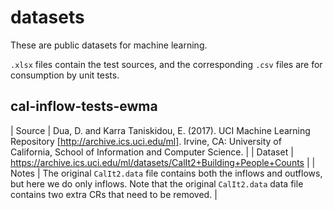 # datasets

These are public datasets for machine learning.

`.xlsx` files contain the test sources, and the corresponding `.csv` files are for consumption by unit tests.

## cal-inflow-tests-ewma

| Source | Dua, D. and Karra Taniskidou, E. (2017). UCI Machine Learning Repository [http://archive.ics.uci.edu/ml]. Irvine, CA: University of California, School of Information and Computer Science. |
| Dataset | https://archive.ics.uci.edu/ml/datasets/CalIt2+Building+People+Counts |
| Notes | The original `CalIt2.data` file contains both the inflows and outflows, but here we do only inflows. Note that the original `CalIt2.data` data file contains two extra CRs that need to be removed. |

